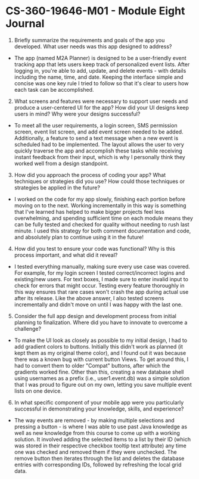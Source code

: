 # CS-360-19646-M01 - Module Eight Journal

1. Briefly summarize the requirements and goals of the app you developed. What user needs was this app designed to address?
* The app (named M2A Planner) is designed to be a user-friendly event tracking app that lets users keep track of personalized event lists. After logging in, you're able to add, update, and delete events - with details including the name, time, and date. Keeping the interface simple and concise was one key rule I tried to follow so that it's clear to users how each task can be accomplished.
2. What screens and features were necessary to support user needs and produce a user-centered UI for the app? How did your UI designs keep users in mind? Why were your designs successful?
* To meet all the user requirements, a login screen, SMS permission screen, event list screen, and add event screen needed to be added. Additionally, a feature to send a text message when a new event is scheduled had to be implemented. The layout allows the user to very quickly traverse the app and accomplish these tasks while receiving instant feedback from their input, which is why I personally think they worked well from a design standpoint.
3. How did you approach the process of coding your app? What techniques or strategies did you use? How could those techniques or strategies be applied in the future?
* I worked on the code for my app slowly, finishing each portion before moving on to the next. Working incrementally in this way is something that I've learned has helped to make bigger projects feel less overwhelming, and spending sufficient time on each module means they can be fully tested and checked for quality without needing to rush last minute. I used this strategy for both comment documentation and code, and absolutely plan to continue using it in the future!
4. How did you test to ensure your code was functional? Why is this process important, and what did it reveal?
* I tested everything manually, making sure every use case was covered. For example, for my login screen I tested correct/incorrect logins and existing/new users. For text boxes, I made sure to enter invalid input to check for errors that might occur. Testing every feature thoroughly in this way ensures that rare cases won't crash the app during actual use after its release. Like the above answer, I also tested screens incrementally and didn't move on until I was happy with the last one.
5. Consider the full app design and development process from initial planning to finalization. Where did you have to innovate to overcome a challenge?
* To make the UI look as closely as possible to my initial design, I had to add gradient colors to buttons. Initially this didn't work as planned (it kept them as my original theme color), and I found out it was because there was a known bug with current button Views. To get around this, I had to convert them to older "Compat" buttons, after which the gradients worked fine. Other than this, creating a new database shell using usernames as a prefix (i.e., user1.event.db) was a simple solution that I was proud to figure out on my own, letting you save multiple event lists on one device.
6. In what specific component of your mobile app were you particularly successful in demonstrating your knowledge, skills, and experience?
* The way events are removed - by making multiple selections and pressing a button - is where I was able to use past Java knowledge as well as new knowledge from this course to come up with a working solution. It involved adding the selected items to a list by their ID (which was stored in their respective checkbox tooltip text attribute) any time one was checked and removed them if they were unchecked. The remove button then iterates through the list and deletes the database entries with corresponding IDs, followed by refreshing the local grid data.
